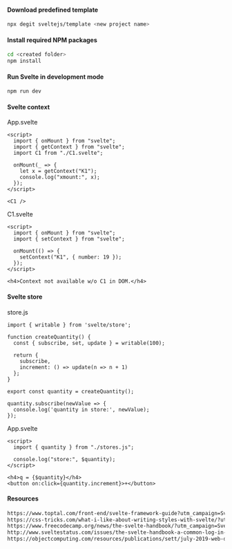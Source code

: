 #### Download predefined template
```bash
npx degit sveltejs/template <new project name>
```
#### Install required NPM packages
```bash
cd <created folder>
npm install
```
#### Run Svelte in development mode
```bash
npm run dev
```
#### Svelte context
App.svelte
```svelte
<script>
  import { onMount } from "svelte";
  import { getContext } from "svelte";
  import C1 from "./C1.svelte";

  onMount(_ => {
    let x = getContext("K1");
    console.log("xmount:", x);
  });
</script>

<C1 />
```
C1.svelte
```svelte
<script>
  import { onMount } from "svelte";
  import { setContext } from "svelte";

  onMount(() => {
    setContext("K1", { number: 19 });
  });
</script>

<h4>Context not available w/o C1 in DOM.</h4>
```
#### Svelte store
store.js
```svelte
import { writable } from 'svelte/store';

function createQuantity() {
  const { subscribe, set, update } = writable(100);

  return {
    subscribe,
    increment: () => update(n => n + 1)
  };
}

export const quantity = createQuantity();

quantity.subscribe(newValue => {
  console.log('quantity in store:', newValue);
});
```
App.svelte
```svelte
<script>
  import { quantity } from "./stores.js";

  console.log("store:", $quantity);
</script>

<h4>q = {$quantity}</h4>
<button on:click={quantity.increment}>+</button>
```

#### Resources
```html
https://www.toptal.com/front-end/svelte-framework-guide?utm_campaign=Svelte%20Status&utm_medium=email&utm_source=Revue%20newsletter
https://css-tricks.com/what-i-like-about-writing-styles-with-svelte/?utm_campaign=Svelte%20Status&utm_medium=email&utm_source=Revue%20newsletter
https://www.freecodecamp.org/news/the-svelte-handbook/?utm_campaign=Svelte%20Status&utm_medium=email&utm_source=Revue%20newsletter
http://www.sveltestatus.com/issues/the-svelte-handbook-a-common-log-in-form-in-svelte-svelte-commerce-more-204457
https://objectcomputing.com/resources/publications/sett/july-2019-web-dev-simplified-with-svelte
```
